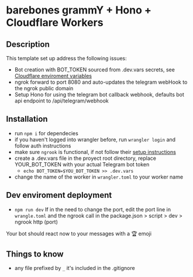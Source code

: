 # barebones grammY + Hono + Cloudflare Workers

## Description
This template set up address the following issues:
  - Bot creation with BOT_TOKEN sourced from .dev.vars secrets, see [Cloudflare enviroment variables](https://developers.cloudflare.com/workers/configuration/environment-variables/#add-environment-variables-via-the-dashboard)
  - ngrok forward to port 8080 and auto-updates the telegram webHook to the ngrok public domain
  - Setup Hono for using the telegram bot callback webhook, defaults bot api endpoint to /api/telegram/webhook

## Installation
- run `npm i` for dependecies
- if you haven't logged into wrangler before, run `wrangler login` and follow auth instructions
- make sure `ngrook` is functional, if not follow their [setup instructions](https://dashboard.ngrok.com/get-started/setup/linux)  
- create a .dev.vars file in the proyect root directory, replace YOUR_BOT_TOKEN with your actual Telegram bot token
  - `echo BOT_TOKEN=$YOU_BOT_TOKEN >> .dev.vars`
- change the name of the worker in `wrangler.toml` to your worker name

## Dev enviroment deployment
- `npm run dev` 
 If in the need to change the port, edit the port line in `wrangle.toml` and the ngrook call in the package.json > script > dev > ngrook http (port)

Your bot should react now to your messages with a 🏆 emoji
 
## Things to know
- any file prefixed by `_` it's included in the .gitignore

